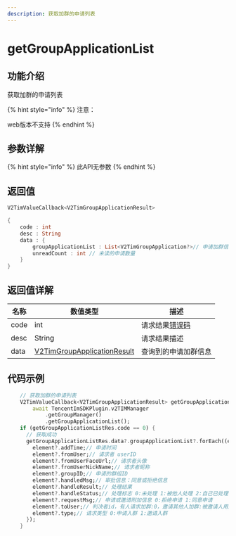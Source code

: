 ```yaml
---
description: 获取加群的申请列表
---
```


# getGroupApplicationList

## 功能介绍

获取加群的申请列表

{% hint style="info" %}
注意：

web版本不支持
{% endhint %}

## 参数详解

{% hint style="info" %}
此API无参数
{% endhint %}

## 返回值

```dart
V2TimValueCallback<V2TimGroupApplicationResult>

{
    code : int
    desc : String
    data : {
        groupApplicationList : List<V2TimGroupApplication?>// 申请加群信息
        unreadCount : int // 未读的申请数量
    }
}
```

## 返回值详解

| 名称   | 数值类型                                                                                 | 描述                                                             |
| ---- | ------------------------------------------------------------------------------------ | -------------------------------------------------------------- |
| code | int                                                                                  | 请求结果[错误码](https://cloud.tencent.com/document/product/269/1671) |
| desc | String                                                                               | 请求结果描述                                                         |
| data | [V2TimGroupApplicationResult](../guan-jian-lei/group/v2timgroupapplicationresult.md) | 查询到的申请加群信息                                                     |

## 代码示例

```dart
    // 获取加群的申请列表
    V2TimValueCallback<V2TimGroupApplicationResult> getGroupApplicationListRes =
        await TencentImSDKPlugin.v2TIMManager
            .getGroupManager()
            .getGroupApplicationList();
    if (getGroupApplicationListRes.code == 0) {
      // 获取成功
      getGroupApplicationListRes.data?.groupApplicationList?.forEach((element) {
        element?.addTime;// 申请时间
        element?.fromUser;// 请求者 userID
        element?.fromUserFaceUrl;// 请求者头像
        element?.fromUserNickName;// 请求者昵称
        element?.groupID;// 申请的群组ID
        element?.handledMsg;// 审批信息：同意或拒绝信息
        element?.handleResult;// 处理结果 
        element?.handleStatus;// 处理标志 0:未处理 1:被他人处理 2:自己已处理
        element?.requestMsg;// 申请或邀请附加信息 0:拒绝申请 1:同意申请
        element?.toUser;// 判决者id，有人请求加群:0，邀请其他人加群:被邀请人用户 ID
        element?.type;// 请求类型 0:申请入群 1:邀请入群
      });
    }
```
